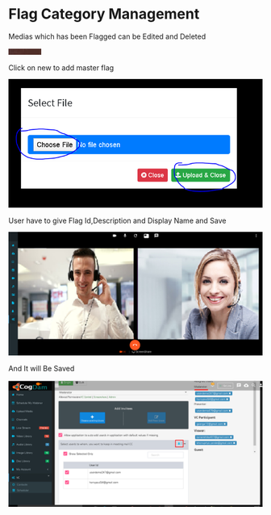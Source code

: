 # Flag Category Management

Medias which has been Flagged can be Edited and Deleted

![](../../.gitbook/assets/image%20%2812%29.png)

Click on new to add master flag

![](../../.gitbook/assets/image%20%28253%29.png)

User have to give Flag Id,Description and Display Name and Save

![](../../.gitbook/assets/image%20%2811%29.png)

And It will Be Saved

![](../../.gitbook/assets/image%20%2882%29.png)



